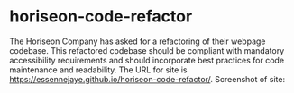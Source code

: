 # horiseon-code-refactor
The Horiseon Company has asked for a refactoring of their webpage codebase. This refactored codebase should be compliant with mandatory accessibility requirements and should incorporate best practices for code maintenance and readability. 
The URL for site is https://essennejaye.github.io/horiseon-code-refactor/.
Screenshot of site: 
